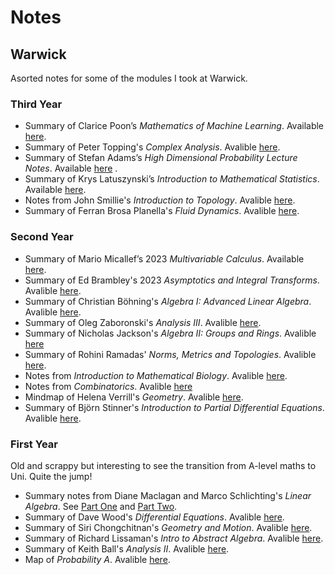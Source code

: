 # Notes 
## Warwick
Asorted notes for some of the modules I took at Warwick. 
### Third Year
- Summary of Clarice Poon’s *Mathematics of Machine Learning*. Available [here](/notes/third_year/mml_summary.pdf).
- Summary of Peter Topping's *Complex Analysis*. Avalible [here](/notes/third_year/complex_analysis_summary.pdf). 
- Summary of Stefan Adams’s *High Dimensional Probability Lecture Notes*. Available [here](/notes/third_year/hdp_summary.pdf)  .
- Summary of Krys Latuszynski’s *Introduction to Mathematical Statistics*. Available [here](/notes/third_year/math_stat_summary.pdf).
- Notes from John Smillie's *Introduction to Topology*. Avalible [here](/notes/third_year/topology_intro_ln.pdf).  
- Summary of Ferran Brosa Planella's *Fluid Dynamics*. Avalible [here](/notes/third_year/basic_fluids_summary.pdf). 

### Second Year
- Summary of Mario Micallef’s 2023 *Multivariable Calculus*. Available [here](/notes/second_year/mvc_summary.pdf).
- Summary of Ed Brambley's 2023 *Asymptotics and Integral Transforms*. Avalible [here](/notes/second_year/asymptotics_int_transforms_two_pager.pdf).
- Summary of Christian Böhning's *Algebra I: Advanced Linear Algebra*. Avalible [here](/notes/second_year/alg_I_adv_la_summary.pdf).
- Summary of Oleg Zaboronski's *Analysis III*. Avalible [here](/notes/second_year/anal_III_summary.pdf). 
- Summary of Nicholas Jackson's *Algebra II: Groups and Rings*. Avalible [here](/notes/second_year/alg_II_groups_rings_summary.pdf)
- Summary of Rohini Ramadas' *Norms, Metrics and Topologies*. Avalible [here](notes/second_year/MNT_summary.pdf).
- Notes from *Introduction to Mathematical Biology*. Avalible [here](/notes/second_year/math_bio_ln.pdf). 
- Notes from *Combinatorics*. Avalible [here](/notes/second_year/combi_ln.pdf)
- Mindmap of Helena Verrill's *Geometry*. Avalible [here](/notes/second_year/geom_mindmap.pdf). 
- Summary of Björn Stinner's *Introduction to Partial Differential Equations*. Avalible [here](/notes/second_year/PDEs_summary.pdf). 

### First Year
Old and scrappy but interesting to see the transition from A-level maths to Uni. Quite the jump!
- Summary notes from Diane Maclagan and Marco Schlichting's *Linear Algebra*. See [Part One](/notes/first_year/MA106_summary_pt1.pdf) and [Part Two](/notes/first_year/MA106_summary_pt2.pdf).
- Summary of Dave Wood's *Differential Equations*. Avalible [here](/notes/first_year/MA132_summary.pdf). 
- Summary of Siri Chongchitnan's *Geometry and Motion*. Avalible [here](/notes/first_year/MA134_summary.pdf).
- Summary of Richard Lissaman's *Intro to Abstract Algebra*. Avalible [here](/notes/first_year/MA136_notes.pdf).
- Summary of Keith Ball's *Analysis II*. Avalible [here](/notes/first_year/anal_II_summary.pdf). 
- Map of *Probability A*. Avalible [here](/notes/first_year/probability_a_map.pdf). 